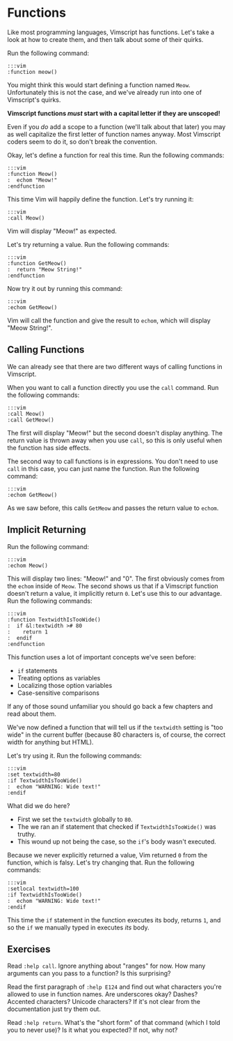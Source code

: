 Functions
=========

Like most programming languages, Vimscript has functions.  Let's take a look at
how to create them, and then talk about some of their quirks.

Run the following command:

    :::vim
    :function meow()

You might think this would start defining a function named `Meow`.
Unfortunately this is not the case, and we've already run into one of
Vimscript's quirks.

**Vimscript functions *must* start with a capital letter if they are unscoped!**

Even if you *do* add a scope to a function (we'll talk about that later) you
may as well capitalize the first letter of function names anyway.  Most
Vimscript coders seem to do it, so don't break the convention.

Okay, let's define a function for real this time.  Run the following commands:

    :::vim
    :function Meow()
    :  echom "Meow!"
    :endfunction

This time Vim will happily define the function.  Let's try running it:

    :::vim
    :call Meow()

Vim will display "Meow!" as expected.

Let's try returning a value.  Run the following commands:

    :::vim
    :function GetMeow()
    :  return "Meow String!"
    :endfunction

Now try it out by running this command:

    :::vim
    :echom GetMeow()

Vim will call the function and give the result to `echom`, which will display
"Meow String!".

Calling Functions
-----------------

We can already see that there are two different ways of calling functions in
Vimscript.

When you want to call a function directly you use the `call` command.  Run the
following commands:

    :::vim
    :call Meow()
    :call GetMeow()

The first will display "Meow!" but the second doesn't display anything. The
return value is thrown away when you use `call`, so this is only useful when the
function has side effects.

The second way to call functions is in expressions.  You don't need to use
`call` in this case, you can just name the function.  Run the following command:

    :::vim
    :echom GetMeow()

As we saw before, this calls `GetMeow` and passes the return value to `echom`.

Implicit Returning
------------------

Run the following command:

    :::vim
    :echom Meow()

This will display two lines: "Meow!" and "0".  The first obviously comes from
the `echom` inside of `Meow`.  The second shows us that if a Vimscript function
doesn't return a value, it implicitly return `0`.  Let's use this to our
advantage.  Run the following commands:

    :::vim
    :function TextwidthIsTooWide()
    :  if &l:textwidth ># 80
    :    return 1
    :  endif
    :endfunction

This function uses a lot of important concepts we've seen before:

* `if` statements
* Treating options as variables
* Localizing those option variables
* Case-sensitive comparisons

If any of those sound unfamiliar you should go back a few chapters and read
about them.

We've now defined a function that will tell us if the `textwidth` setting is
"too wide" in the current buffer (because 80 characters is, of course, the
correct width for anything but HTML).

Let's try using it.  Run the following commands:

    :::vim
    :set textwidth=80
    :if TextwidthIsTooWide()
    :  echom "WARNING: Wide text!"
    :endif

What did we do here?

* First we set the `textwidth` globally to `80`.
* The we ran an if statement that checked if `TextwidthIsTooWide()` was truthy.
* This wound up not being the case, so the `if`'s body wasn't executed.

Because we never explicitly returned a value, Vim returned `0` from the
function, which is falsy.  Let's try changing that.  Run the following commands:

    :::vim
    :setlocal textwidth=100
    :if TextwidthIsTooWide()
    :  echom "WARNING: Wide text!"
    :endif

This time the `if` statement in the function executes its body, returns `1`, and
so the `if` we manually typed in executes *its* body.

Exercises
---------

Read `:help call`.  Ignore anything about "ranges" for now.  How many arguments
can you pass to a function?  Is this surprising?

Read the first paragraph of `:help E124` and find out what characters you're
allowed to use in function names.  Are underscores okay?  Dashes?  Accented
characters?  Unicode characters?  If it's not clear from the documentation just
try them out.

Read `:help return`.  What's the "short form" of that command (which I told you
to never use)?  Is it what you expected?  If not, why not?
